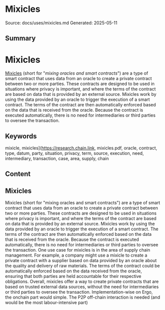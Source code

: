 # Mixicles
Source: docs/uses/mixicles.md
Generated: 2025-05-11

## Summary
# Mixicles

[Mixicles](https://research.chain.link/mixicles.pdf) (short for "*mixing oracles and smart contracts*") are a type of smart contract that uses data from an oracle to create a private contract between two or more parties. These contracts are designed to be used in situations where privacy is important, and where the terms of the contract are based on data that is provided by an external source. Mixicles work by using the data provided by an oracle to trigger the execution of a smart contract. The terms of the contract are then automatically enforced based on the data that is received from the oracle. Because the contract is executed automatically, there is no need for intermediaries or third parties to oversee the transaction.

## Keywords
mixicle, mixicles](https://research.chain.link, mixicles.pdf, oracle, contract, type, datum, party, situation, privacy, term, source, execution, need, intermediary, transaction, case, area, supply, chain

## Content
## Mixicles
Mixicles (short for "mixing oracles and smart contracts") are a type of smart contract that uses data from an oracle to create a private contract between two or more parties. These contracts are designed to be used in situations where privacy is important, and where the terms of the contract are based on data that is provided by an external source.
Mixicles work by using the data provided by an oracle to trigger the execution of a smart contract. The terms of the contract are then automatically enforced based on the data that is received from the oracle. Because the contract is executed automatically, there is no need for intermediaries or third parties to oversee the transaction.
One use case for mixicles is in the area of supply chain management. For example, a company might use a mixicle to create a private contract with a supplier based on data provided by an oracle about the quality and delivery of raw materials. The terms of the contract could be automatically enforced based on the data received from the oracle, ensuring that both parties are held accountable for their respective obligations.
Overall, mixicles offer a way to create private contracts that are based on trusted external data sources, without the need for intermediaries or third parties to oversee the transaction.
Implementation-wise on Ergo, the onchain part would simple. The P2P off-chain interaction is needed (and would be the most labour-intensive part)
